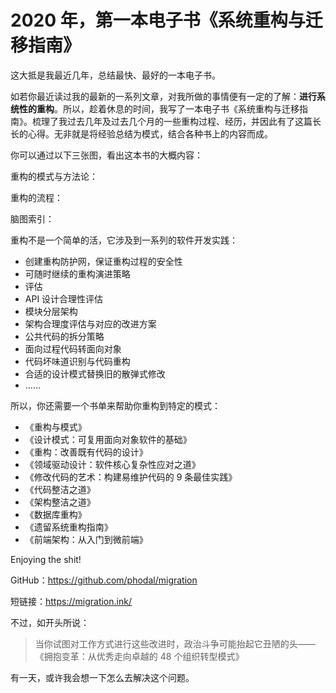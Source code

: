 # 2020 年，第一本电子书《系统重构与迁移指南》

这大抵是我最近几年，总结最快、最好的一本电子书。

如若你最近读过我的最新的一系列文章，对我所做的事情便有一定的了解：**进行系统性的重构**。所以，趁着休息的时间，我写了一本电子书《系统重构与迁移指南》。梳理了我过去几年及过去几个月的一些重构过程、经历，并因此有了这篇长长的心得。无非就是将经验总结为模式，结合各种书上的内容而成。

你可以通过以下三张图，看出这本书的大概内容：

重构的模式与方法论：


重构的流程：


脑图索引：


重构不是一个简单的活，它涉及到一系列的软件开发实践：

 - 创建重构防护网，保证重构过程的安全性
 - 可随时继续的重构演进策略
 - 评估
 - API 设计合理性评估
 - 模块分层架构
 - 架构合理度评估与对应的改进方案
 - 公共代码的拆分策略
 - 面向过程代码转面向对象
 - 代码坏味道识别与代码重构
 - 合适的设计模式替换旧的散弹式修改
 - ……

所以，你还需要一个书单来帮助你重构到特定的模式：

 - 《重构与模式》
 - 《设计模式：可复用面向对象软件的基础》
 - 《重构：改善既有代码的设计》
 - 《领域驱动设计：软件核心复杂性应对之道》
 - 《修改代码的艺术：构建易维护代码的 9 条最佳实践》
 - 《代码整洁之道》
 - 《架构整洁之道》
 - 《数据库重构》
 - 《遗留系统重构指南》
 - 《前端架构：从入门到微前端》

Enjoying the shit!

GitHub：https://github.com/phodal/migration

短链接：https://migration.ink/

不过，如开头所说：

> 当你试图对工作方式进行这些改进时，政治斗争可能抬起它丑陋的头——《拥抱变革：从优秀走向卓越的 48 个组织转型模式》

有一天，或许我会想一下怎么去解决这个问题。
